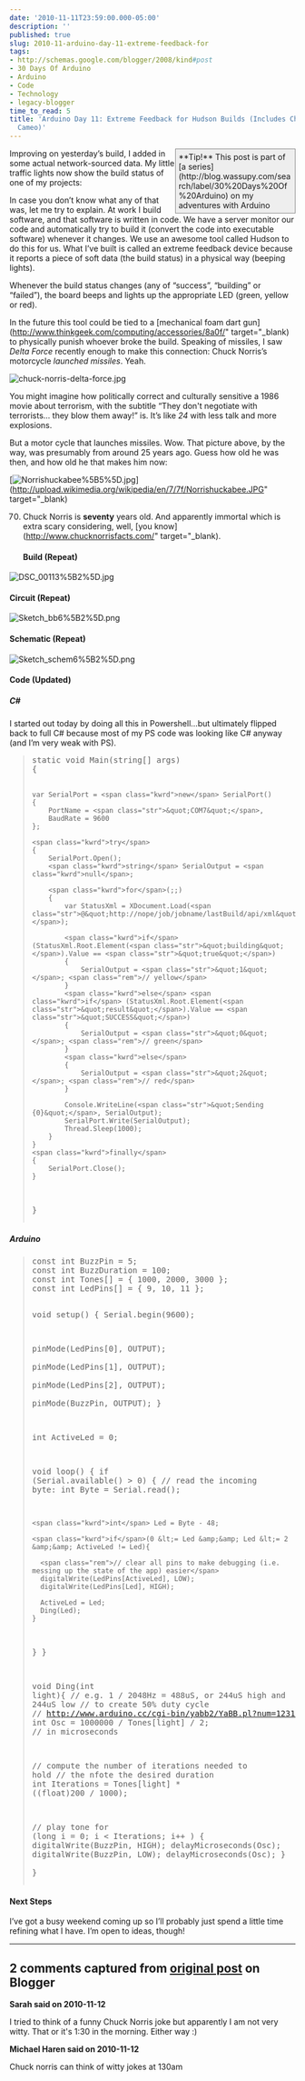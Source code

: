 ```yaml
---
date: '2010-11-11T23:59:00.000-05:00'
description: ''
published: true
slug: 2010-11-arduino-day-11-extreme-feedback-for
tags:
- http://schemas.google.com/blogger/2008/kind#post
- 30 Days Of Arduino
- Arduino
- Code
- Technology
- legacy-blogger
time_to_read: 5
title: 'Arduino Day 11: Extreme Feedback for Hudson Builds (Includes Chuck Norris
  Cameo)'
---
```


<div style="border-bottom: #888 1px solid; border-left: #888 1px solid; padding-bottom: 5px; background-color: #eee; margin: 0px auto; padding-left: 5px; width: 200px; padding-right: 5px; float: right; border-top: #888 1px solid; border-right: #888 1px solid; padding-top: 5px;">**Tip!** This post is part of [a series](http://blog.wassupy.com/search/label/30%20Days%20Of%20Arduino) on my adventures with Arduino</div>

Improving on yesterday’s build, I added in some actual network-sourced data. My little traffic lights now show the build status of one of my projects:  



In case you don’t know what any of that was, let me try to explain. At work I build software, and that software is written in code. We have a server monitor our code and automatically try to build it (convert the code into executable software) whenever it changes. We use an awesome tool called Hudson to do this for us. What I’ve built is called an extreme feedback device because it reports a piece of soft data (the build status) in a physical way (beeping lights).

Whenever the build status changes (any of “success”, “building” or “failed”), the board beeps and lights up the appropriate LED (green, yellow or red).

In the future this tool could be tied to a [mechanical foam dart gun](http://www.thinkgeek.com/computing/accessories/8a0f/" target="_blank) to physically punish whoever broke the build. Speaking of missiles, I saw *Delta Force* recently enough to make this connection: Chuck Norris’s motorcycle *launched missiles*. Yeah.

![chuck-norris-delta-force.jpg](chuck-norris-delta-force.jpg)

You might imagine how politically correct and culturally sensitive a 1986 movie about terrorism, with the subtitle “They don't negotiate with terrorists... they blow them away!” is. It’s like *24* with less talk and more explosions.

But a motor cycle that launches missiles. Wow. That picture above, by the way, was presumably from around 25 years ago. Guess how old he was then, and how old he that makes him now:

[![Norrishuckabee%5B5%5D.jpg](Norrishuckabee%5B5%5D.jpg)](http://upload.wikimedia.org/wikipedia/en/7/7f/Norrishuckabee.JPG" target="_blank)

70. Chuck Norris is **seventy** years old. And apparently immortal which is extra scary considering, well, [you know](http://www.chucknorrisfacts.com/" target="_blank).  <h4>Build (Repeat)</h4>

![DSC_00113%5B2%5D.jpg](DSC_00113%5B2%5D.jpg)  <h4>Circuit (Repeat)</h4>

![Sketch_bb6%5B2%5D.png](Sketch_bb6%5B2%5D.png)  <h4>Schematic (Repeat)</h4>

![Sketch_schem6%5B2%5D.png](Sketch_schem6%5B2%5D.png)  <h4>Code (Updated)</h4>  <h5>C#</h5>

I started out today by doing all this in Powershell…but ultimately flipped back to full C# because most of my PS code was looking like C# anyway (and I’m very weak with PS).
<blockquote>   <pre class="csharpcode"><span class="kwrd">static</span> <span class="kwrd">void</span> Main(<span class="kwrd">string</span>[] args)
{

    var SerialPort = <span class="kwrd">new</span> SerialPort()
    {
        PortName = <span class="str">&quot;COM7&quot;</span>,
        BaudRate = 9600
    };

    <span class="kwrd">try</span>
    {
        SerialPort.Open();
        <span class="kwrd">string</span> SerialOutput = <span class="kwrd">null</span>;

        <span class="kwrd">for</span>(;;)
        {
            var StatusXml = XDocument.Load(<span class="str">@&quot;http://nope/job/jobname/lastBuild/api/xml&quot;</span>);

            <span class="kwrd">if</span> (StatusXml.Root.Element(<span class="str">&quot;building&quot;</span>).Value == <span class="str">&quot;true&quot;</span>)
            {
                SerialOutput = <span class="str">&quot;1&quot;</span>; <span class="rem">// yellow</span>
            }
            <span class="kwrd">else</span> <span class="kwrd">if</span> (StatusXml.Root.Element(<span class="str">&quot;result&quot;</span>).Value == <span class="str">&quot;SUCCESS&quot;</span>)
            {
                SerialOutput = <span class="str">&quot;0&quot;</span>; <span class="rem">// green</span>
            }
            <span class="kwrd">else</span>
            {
                SerialOutput = <span class="str">&quot;2&quot;</span>; <span class="rem">// red</span>
            }

            Console.WriteLine(<span class="str">&quot;Sending {0}&quot;</span>, SerialOutput);
            SerialPort.Write(SerialOutput);
            Thread.Sleep(1000);
        }
    }
    <span class="kwrd">finally</span>
    {
        SerialPort.Close();
    }
}</pre>
</blockquote>

<h5>Arduino</h5>

<blockquote>
  <pre class="csharpcode"><span class="kwrd">const</span> <span class="kwrd">int</span> BuzzPin = 5;
<span class="kwrd">const</span> <span class="kwrd">int</span> BuzzDuration = 100; 
<span class="kwrd">const</span> <span class="kwrd">int</span> Tones[] = { 1000, 2000, 3000 };
<span class="kwrd">const</span> <span class="kwrd">int</span> LedPins[] = { 9, 10, 11 };

<span class="kwrd">void</span> setup() {
  Serial.begin(9600);

  pinMode(LedPins[0], OUTPUT);    
  pinMode(LedPins[1], OUTPUT);    
  pinMode(LedPins[2], OUTPUT);    
  pinMode(BuzzPin, OUTPUT);
}

<span class="kwrd">int</span> ActiveLed = 0;

<span class="kwrd">void</span> loop() {
  <span class="kwrd">if</span> (Serial.available() &gt; 0) {
    <span class="rem">// read the incoming byte:</span>
    <span class="kwrd">int</span> Byte = Serial.read();
    
    <span class="kwrd">int</span> Led = Byte - 48;
    
    <span class="kwrd">if</span>(0 &lt;= Led &amp;&amp; Led &lt;= 2 &amp;&amp; ActiveLed != Led){

      <span class="rem">// clear all pins to make debugging (i.e. messing up the state of the app) easier</span>
      digitalWrite(LedPins[ActiveLed], LOW);
      digitalWrite(LedPins[Led], HIGH);
      
      ActiveLed = Led;
      Ding(Led);
    }
  }
}

<span class="kwrd">void</span> Ding(<span class="kwrd">int</span> light){
  <span class="rem">// e.g. 1 / 2048Hz = 488uS, or 244uS high and 244uS low</span>
  <span class="rem">// to create 50% duty cycle</span>
  <span class="rem">// http://www.arduino.cc/cgi-bin/yabb2/YaBB.pl?num=1231194692</span>
  <span class="kwrd">int</span> Osc = 1000000 / Tones[light] / 2; <span class="rem">// in microseconds</span>
  
  <span class="rem">// compute the number of iterations needed to hold</span>
  <span class="rem">// the nfote the desired duration</span>
  <span class="kwrd">int</span> Iterations = Tones[light] * ((<span class="kwrd">float</span>)200 / 1000);
  
  <span class="rem">// play tone</span>
  <span class="kwrd">for</span> (<span class="kwrd">long</span> i = 0; i &lt; Iterations; i++ )
  {
      digitalWrite(BuzzPin, HIGH);
      delayMicroseconds(Osc);
      digitalWrite(BuzzPin, LOW);
      delayMicroseconds(Osc);
  }  
}</pre>
</blockquote>

<h4>Next Steps</h4>


I’ve got a busy weekend coming up so I’ll probably just spend a little time refining what I have. I’m open to ideas, though!

---

## 2 comments captured from [original post](https://blog.wassupy.com/2010/11/arduino-day-11-extreme-feedback-for.html) on Blogger

**Sarah said on 2010-11-12**

I tried to think of a funny Chuck Norris joke but apparently I am not very witty.  That or it's 1:30 in the morning.  Either way :)

**Michael Haren said on 2010-11-12**

Chuck norris can think of witty jokes at 130am

